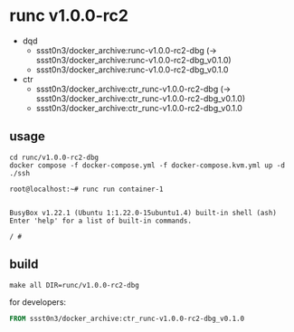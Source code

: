 # runc v1.0.0-rc2

* dqd
    * ssst0n3/docker_archive:runc-v1.0.0-rc2-dbg (-> ssst0n3/docker_archive:runc-v1.0.0-rc2-dbg_v0.1.0)
    * ssst0n3/docker_archive:runc-v1.0.0-rc2-dbg_v0.1.0
* ctr
    * ssst0n3/docker_archive:ctr_runc-v1.0.0-rc2-dbg (-> ssst0n3/docker_archive:ctr_runc-v1.0.0-rc2-dbg_v0.1.0)
    * ssst0n3/docker_archive:ctr_runc-v1.0.0-rc2-dbg_v0.1.0

## usage

```shell
cd runc/v1.0.0-rc2-dbg
docker compose -f docker-compose.yml -f docker-compose.kvm.yml up -d
./ssh
```

```shell
root@localhost:~# runc run container-1


BusyBox v1.22.1 (Ubuntu 1:1.22.0-15ubuntu1.4) built-in shell (ash)
Enter 'help' for a list of built-in commands.

/ # 
```

## build

```shell
make all DIR=runc/v1.0.0-rc2-dbg
```

for developers:

```dockerfile
FROM ssst0n3/docker_archive:ctr_runc-v1.0.0-rc2-dbg_v0.1.0
```